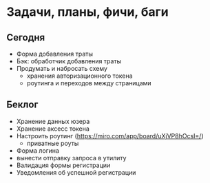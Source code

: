 # Задачи, планы, фичи, баги

## Сегодня
- Форма добавления траты
- Бэк: обработчик добавления траты
- Продумать и набросать схему 
  - хранения авторизационного токена
  - роутинга и переходов между страницами

## Беклог
- Хранение данных юзера
- Хранение аксесс токена
- Настроить роутинг (https://miro.com/app/board/uXjVP8hOcsI=/)
  - приватные роуты
- Форма логина
- вынести отправку запроса в утилиту
- Валидация формы регистрации
- Уведомления об успешной регистрации